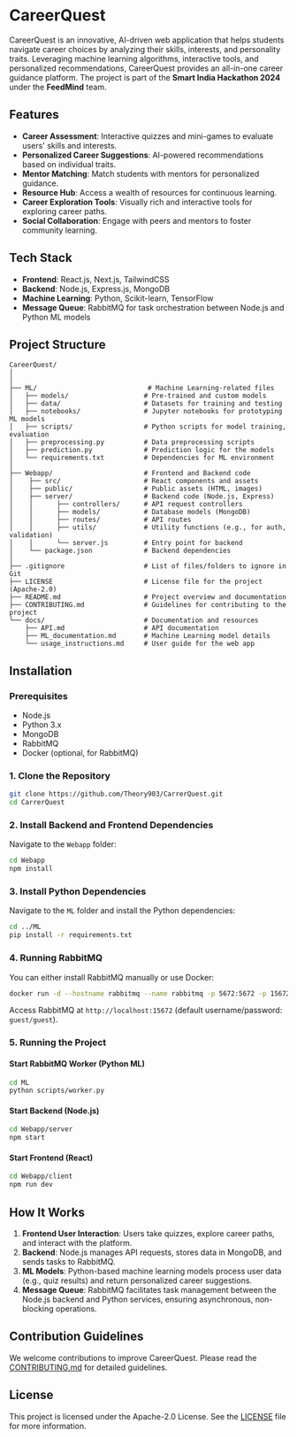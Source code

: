 # CareerQuest

CareerQuest is an innovative, AI-driven web application that helps students navigate career choices by analyzing their skills, interests, and personality traits. Leveraging machine learning algorithms, interactive tools, and personalized recommendations, CareerQuest provides an all-in-one career guidance platform. The project is part of the **Smart India Hackathon 2024** under the **FeedMind** team.

## Features
- **Career Assessment**: Interactive quizzes and mini-games to evaluate users' skills and interests.
- **Personalized Career Suggestions**: AI-powered recommendations based on individual traits.
- **Mentor Matching**: Match students with mentors for personalized guidance.
- **Resource Hub**: Access a wealth of resources for continuous learning.
- **Career Exploration Tools**: Visually rich and interactive tools for exploring career paths.
- **Social Collaboration**: Engage with peers and mentors to foster community learning.

## Tech Stack
- **Frontend**: React.js, Next.js, TailwindCSS
- **Backend**: Node.js, Express.js, MongoDB
- **Machine Learning**: Python, Scikit-learn, TensorFlow
- **Message Queue**: RabbitMQ for task orchestration between Node.js and Python ML models

## Project Structure

```
CareerQuest/
│
│
├── ML/                            # Machine Learning-related files
│   ├── models/                   # Pre-trained and custom models
│   ├── data/                     # Datasets for training and testing
│   ├── notebooks/                # Jupyter notebooks for prototyping ML models
│   ├── scripts/                  # Python scripts for model training, evaluation
│   ├── preprocessing.py          # Data preprocessing scripts
│   ├── prediction.py             # Prediction logic for the models
│   └── requirements.txt          # Dependencies for ML environment
│
├── Webapp/                       # Frontend and Backend code
│    ├── src/                     # React components and assets
│    ├── public/                  # Public assets (HTML, images)
│    ├── server/                  # Backend code (Node.js, Express)
│    │      ├── controllers/      # API request controllers
│    │      ├── models/           # Database models (MongoDB)
│    │      ├── routes/           # API routes
│    │      ├── utils/            # Utility functions (e.g., for auth, validation)
│    │      └── server.js         # Entry point for backend
│    └── package.json             # Backend dependencies
│
├── .gitignore                    # List of files/folders to ignore in Git
├── LICENSE                       # License file for the project (Apache-2.0)
├── README.md                     # Project overview and documentation
├── CONTRIBUTING.md               # Guidelines for contributing to the project
└── docs/                         # Documentation and resources
    ├── API.md                    # API documentation
    ├── ML_documentation.md       # Machine Learning model details
    └── usage_instructions.md     # User guide for the web app
```

## Installation

### Prerequisites
- Node.js
- Python 3.x
- MongoDB
- RabbitMQ
- Docker (optional, for RabbitMQ)

### 1. Clone the Repository
```bash
git clone https://github.com/Theory903/CarrerQuest.git
cd CarrerQuest
```

### 2. Install Backend and Frontend Dependencies
Navigate to the `Webapp` folder:
```bash
cd Webapp
npm install
```

### 3. Install Python Dependencies
Navigate to the `ML` folder and install the Python dependencies:
```bash
cd ../ML
pip install -r requirements.txt
```

### 4. Running RabbitMQ
You can either install RabbitMQ manually or use Docker:
```bash
docker run -d --hostname rabbitmq --name rabbitmq -p 5672:5672 -p 15672:15672 rabbitmq:3-management
```

Access RabbitMQ at `http://localhost:15672` (default username/password: `guest/guest`).

### 5. Running the Project

#### Start RabbitMQ Worker (Python ML)
```bash
cd ML
python scripts/worker.py
```

#### Start Backend (Node.js)
```bash
cd Webapp/server
npm start
```

#### Start Frontend (React)
```bash
cd Webapp/client
npm run dev
```

## How It Works

1. **Frontend User Interaction**: Users take quizzes, explore career paths, and interact with the platform.
2. **Backend**: Node.js manages API requests, stores data in MongoDB, and sends tasks to RabbitMQ.
3. **ML Models**: Python-based machine learning models process user data (e.g., quiz results) and return personalized career suggestions.
4. **Message Queue**: RabbitMQ facilitates task management between the Node.js backend and Python services, ensuring asynchronous, non-blocking operations.

## Contribution Guidelines

We welcome contributions to improve CareerQuest. Please read the [CONTRIBUTING.md](./CONTRIBUTING.md) for detailed guidelines.

## License
This project is licensed under the Apache-2.0 License. See the [LICENSE](./LICENSE) file for more information.
